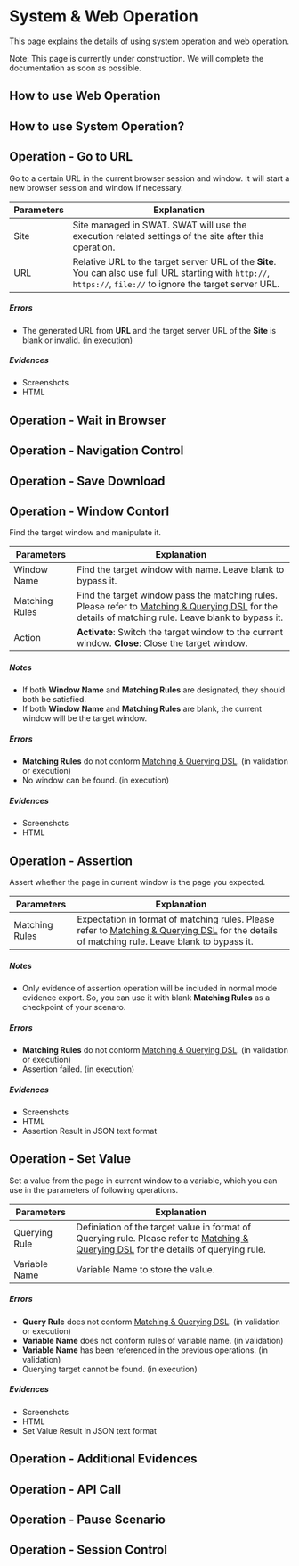 System & Web Operation
===

This page explains the details of using system operation and web operation.

Note: This page is currently under construction. We will complete the documentation as soon as possible.

How to use Web Operation
---

How to use System Operation?
---

Operation - Go to URL
---

Go to a certain URL in the current browser session and window. It will start a new browser session and window if necessary.

| Parameters | Explanation
| ---------- | -----------
| Site       | Site managed in SWAT. SWAT will use the execution related settings of the site after this operation.
| URL        | Relative URL to the target server URL of the **Site**. You can also use full URL starting with `http://`, `https://`, `file://` to ignore the target server URL. 

##### Errors

* The generated URL from **URL** and the target server URL of the **Site** is blank or invalid. (in execution)

##### Evidences

* Screenshots
* HTML

Operation - Wait in Browser 
---

Operation - Navigation Control 
---

Operation - Save Download
---

Operation - Window Contorl
---

Find the target window and manipulate it.

| Parameters     | Explanation
| -----------    | -----------
| Window Name    | Find the target window with name. Leave blank to bypass it.
| Matching Rules | Find the target window pass the matching rules. Please refer to [Matching & Querying DSL](ref_mq_rule.md) for the details of matching rule. Leave blank to bypass it.
| Action         | **Activate**: Switch the target window to the current window. **Close**: Close the target window.

##### Notes

* If both **Window Name** and **Matching Rules** are designated, they should both be satisfied. 
* If both **Window Name** and **Matching Rules** are blank, the current window will be the target window.

##### Errors

* **Matching Rules** do not conform [Matching & Querying DSL](ref_mq_rule.md). (in validation or execution) 
* No window can be found. (in execution)

##### Evidences

* Screenshots
* HTML

Operation - Assertion
---

Assert whether the page in current window is the page you expected.

| Parameters     | Explanation
| -----------    | -----------
| Matching Rules | Expectation in format of matching rules. Please refer to [Matching & Querying DSL](ref_mq_rule.md) for the details of matching rule. Leave blank to bypass it.

##### Notes

* Only evidence of assertion operation will be included in normal mode evidence export. So, you can use it with blank **Matching Rules** as a checkpoint of your scenaro.

##### Errors

* **Matching Rules** do not conform [Matching & Querying DSL](ref_mq_rule.md). (in validation or execution) 
* Assertion failed. (in execution)

##### Evidences

* Screenshots
* HTML
* Assertion Result in JSON text format

Operation - Set Value
---

Set a value from the page in current window to a variable, which you can use in the parameters of following operations.

| Parameters    | Explanation
| ------------- | -----------
| Querying Rule | Definiation of the target value in format of Querying rule. Please refer to [Matching & Querying DSL](ref_mq_rule.md) for the details of querying rule. 
| Variable Name | Variable Name to store the value.


##### Errors

* **Query Rule** does not conform [Matching & Querying DSL](ref_mq_rule.md). (in validation or execution) 
* **Variable Name** does not conform rules of variable name. (in validation)
* **Variable Name** has been referenced in the previous operations. (in validation)
* Querying target cannot be found. (in execution)

##### Evidences

* Screenshots
* HTML
* Set Value Result in JSON text format

Operation - Additional Evidences
---

Operation - API Call
---

Operation - Pause Scenario
---

Operation - Session Control
---